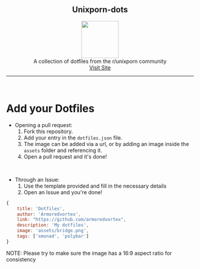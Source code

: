 <h2 align=center>Unixporn-dots</h2>

<div align=center>
<img width="100px" src="assets/unixporn.png"> <br>
A collection of dotfiles from the r/unixporn community
<br>
<a href="https://unixporn-store.github.io">Visit Site</a>
</div>

---
<br>

# Add your Dotfiles
+ Opening a pull request:
  1. Fork this repository.
  2. Add your entry in the `dotfiles.json` file.
  3. The image can be added via a url, or by adding an image inside the `assets` folder and referencing it.
  4. Open a pull request and it's done!

<br>

+ Through an Issue:
    1. Use the template provided and fill in the necessary details
    2. Open an Issue and you're done!

```js
{
    title: 'Dotfiles',
    author: 'Armoredvortex',
    link: "https://github.com/armoredvortex",
    description: 'My dotfiles',
    image: 'assets/bridge.png',
    tags: ['xmonad', 'polybar']
}
```
NOTE: Please try to make sure the image has a 16:9 aspect ratio for consistency
